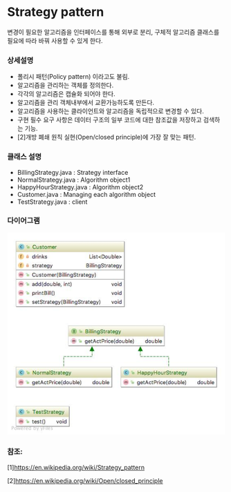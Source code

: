 # Strategy pattern
변경이 필요한 알고리즘을 인터페이스를 통해 외부로 분리, 구체적 알고리즘 클래스를 필요에 따라 바꿔 사용할 수 있게 한다.

### 상세설명

 - 폴리시 패턴(Policy pattern) 이라고도 불림.
 - 알고리즘을 관리하는 객체를 정의한다.
 - 각각의 알고리즘은 캡슐화 되어야 한다.
 - 알고리즘을 관리 객체내부에서 교환가능하도록 만든다.
 - 알고리즘을 사용하는 클라이언트와 알고리즘을 독립적으로 변경할 수 있다.
 - 구현 필수 요구 사항은 데이터 구조의 일부 코드에 대한 참조값을 저장하고 검색하는 기능.
 - [2]개방 폐쇄 원칙 실현(Open/closed principle)에 가장 잘 맞는 패턴.
 
### 클래스 설명
 - BillingStrategy.java : Strategy interface
 - NormalStrategy.java : Algorithm object1
 - HappyHourStrategy.java : Algorithm object2
 - Customer.java : Managing each algorithm object
 - TestStrategy.java : client
 
### 다이어그램
 
 ![ex_screenshot](../../res/strategypattern.jpeg)

### 참조:

[1]https://en.wikipedia.org/wiki/Strategy_pattern

[2]https://en.wikipedia.org/wiki/Open/closed_principle

